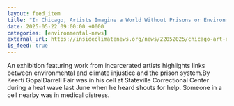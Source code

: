 ```yaml
---
layout: feed_item
title: "In Chicago, Artists Imagine a World Without Prisons or Environmental Hazards"
date: 2025-05-22 09:00:00 +0000
categories: [environmental-news]
external_url: https://insideclimatenews.org/news/22052025/chicago-art-exhibit-links-environmental-injustice-and-prison-system/
is_feed: true
---
```


An exhibition featuring work from incarcerated artists highlights links between environmental and climate injustice and the prison system.By Keerti GopalDarrell Fair was in his cell at Stateville Correctional Center during a heat wave last June when he heard shouts for help. Someone in a cell nearby was in medical distress.&nbsp;
